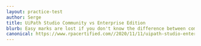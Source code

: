 ```yaml
---
layout: practice-test
author: Serge
title: UiPath Studio Community vs Enterprise Edition
blurb: Easy marks are lost if you don't know the difference between community and enterprise editions of UiPath Studio.
canonical: https://www.rpacertified.com//2020/11/11/uipath-studio-enterprise-vs-community.html
---
```

<script>
var exam = null;
var questionNumber = 0;

window.addEventListener('load', function () {

 var questionBank = localStorage.getItem("questions");
 //console.log("The size is: " + questionBank.length);
 questionBank = JSON.parse(questionBank);
 questionBank = questionBank.slice(32,39);
 
 try {
  exam = new Exam(questionBank);
  //console.log("Exam created without parsing the exam!");
 }
 catch(err) {
   console.log("Error creating exam! " + err.message);
 }

 displayQuestion(questionNumber);
 initializeQuestionJumper();
 
});
</script>
